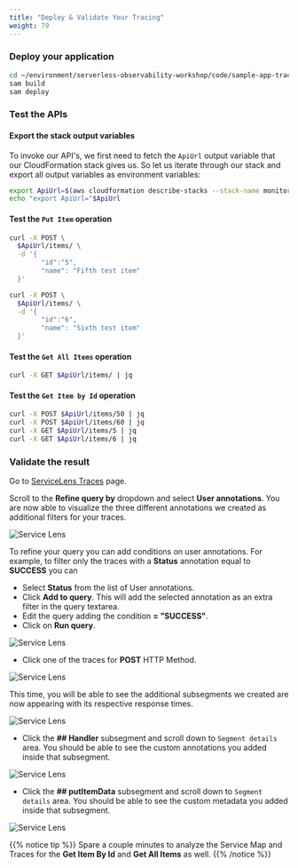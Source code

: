 ```yaml
---
title: "Deploy & Validate Your Tracing"
weight: 79
---
```


### Deploy your application

```sh
cd ~/environment/serverless-observability-workshop/code/sample-app-tracing
sam build
sam deploy
```

### Test the APIs 

#### Export the stack output variables

To invoke our API's, we first need to fetch the `ApiUrl` output variable that our CloudFormation stack gives us. So let us iterate through our stack and export all output variables as environment variables:

```sh
export ApiUrl=$(aws cloudformation describe-stacks --stack-name monitoring-app-tracing --output json | jq '.Stacks[].Outputs[] | select(.OutputKey=="ApiUrl") | .OutputValue' | sed -e 's/^"//'  -e 's/"$//')
echo "export ApiUrl="$ApiUrl
```

#### Test the `Put Item` operation

```sh
curl -X POST \
  $ApiUrl/items/ \
  -d '{
        "id":"5",  
        "name": "Fifth test item"
  }'

curl -X POST \
  $ApiUrl/items/ \
  -d '{
        "id":"6",  
        "name": "Sixth test item"
  }'
```

#### Test the `Get All Items` operation

```sh
curl -X GET $ApiUrl/items/ | jq
```

#### Test the `Get Item by Id` operation

```sh
curl -X POST $ApiUrl/items/50 | jq
curl -X POST $ApiUrl/items/60 | jq
curl -X GET $ApiUrl/items/5 | jq
curl -X GET $ApiUrl/items/6 | jq
```

### Validate the result

Go to [ServiceLens Traces](https://console.aws.amazon.com/cloudwatch/home?#servicelens:traces) page.

Scroll to the **Refine query by** dropdown and select **User annotations**. You are now able to visualize the three different annotations we created as additional filters for your traces.

![Service Lens](/images/subsegment_1.png)

To refine your query you can add conditions on user annotations.
For example, to filter only the traces with a **Status** annotation equal to **SUCCESS** you can

- Select **Status** from the list of User annotations.
- Click **Add to query**. This will add the selected annotation as an extra filter in the query textarea.
- Edit the query adding the condition **= "SUCCESS"**.
- Click on **Run query**.

![Service Lens](/images/subsegment_2.png)

- Click one of the traces for **POST** HTTP Method.

![Service Lens](/images/subsegment_3.png)

This time, you will be able to see the additional subsegments we created are now appearing with its respective response times.

![Service Lens](/images/subsegment_4.png)

- Click the **## Handler** subsegment and scroll down to `Segment details` area. You should be able to see the custom annotations you added inside that subsegment.

![Service Lens](/images/subsegment_5.png)

- Click the **## putItemData** subsegment and scroll down to `Segment details` area. You should be able to see the custom metadata you added inside that subsegment.

![Service Lens](/images/subsegment_6.png)

{{% notice tip %}}
Spare a couple minutes to analyze the Service Map and Traces for the **Get Item By Id** and **Get All Items** as well.
{{% /notice %}}
